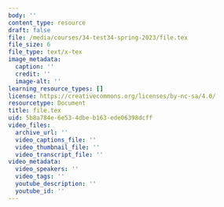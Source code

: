 ```yaml
---
body: ''
content_type: resource
draft: false
file: /media/courses/34-test34-spring-2023/file.tex
file_size: 6
file_type: text/x-tex
image_metadata:
  caption: ''
  credit: ''
  image-alt: ''
learning_resource_types: []
license: https://creativecommons.org/licenses/by-nc-sa/4.0/
resourcetype: Document
title: file.tex
uid: 5b8a784e-6e53-4dbe-b163-ede06398dcff
video_files:
  archive_url: ''
  video_captions_file: ''
  video_thumbnail_file: ''
  video_transcript_file: ''
video_metadata:
  video_speakers: ''
  video_tags: ''
  youtube_description: ''
  youtube_id: ''
---
```

